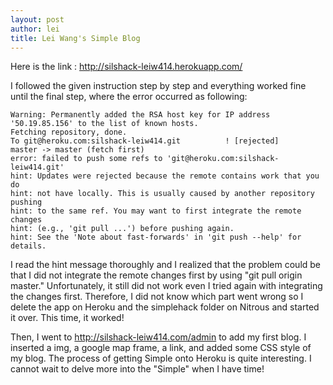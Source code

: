 ```yaml
---
layout: post
author: lei
title: Lei Wang's Simple Blog
---
```



Here is the link : http://silshack-leiw414.herokuapp.com/

I followed the given instruction step by step and everything worked fine until the final step, where the error occurred as following:

```
Warning: Permanently added the RSA host key for IP address '50.19.85.156' to the list of known hosts.                                                                                             
Fetching repository, done.                                                                                                                                                                        
To git@heroku.com:silshack-leiw414.git          ! [rejected]        master -> master (fetch first)                                                                                                                                               
error: failed to push some refs to 'git@heroku.com:silshack-leiw414.git'                                                                                                                          
hint: Updates were rejected because the remote contains work that you do                                                                                                                          
hint: not have locally. This is usually caused by another repository pushing                                                                                                                      
hint: to the same ref. You may want to first integrate the remote changes                                                                                                                         
hint: (e.g., 'git pull ...') before pushing again.                                                                                                                                                
hint: See the 'Note about fast-forwards' in 'git push --help' for details. 
```

I read the hint message thoroughly and I realized that the problem could be that I did not integrate the remote changes first by using "git pull origin master." Unfortunately, it still did not work even I tried again with integrating the changes first. Therefore, I did not know which part went wrong so I delete the app on Heroku and the simplehack folder on Nitrous and started it over. This time, it worked!

Then, I went to http://silshack-leiw414.com/admin to add my first blog. I inserted a img, a google map frame, a link, and added some CSS style of my blog. The process of getting Simple onto Heroku is quite interesting. I cannot wait to delve more into the "Simple" when I have time!
